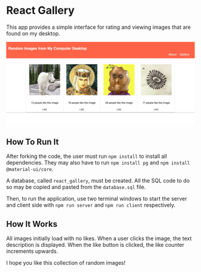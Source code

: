 # React Gallery

This app provides a simple interface for rating and viewing images that are found on my desktop.

![screenshot](./screenshot.jpg)

## How To Run It
After forking the code, the user must run `npm install` to install all dependencies. They may also have to run `npm install pg` and `npm install @material-ui/core`. 

A database, called `react_gallery`, must be created. All the SQL code to do so may be copied and pasted from the `database.sql` file.

Then, to run the application, use two terminal windows to start the server and client side with `npm run server` and `npm run client` respectively.

## How It Works

All images initially load with no likes. When a user clicks the image, the text description is displayed. When the like button is clicked, the like counter increments upwards. 

I hope you like this collection of random images!
